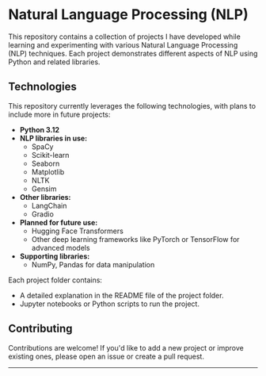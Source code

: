 
# Natural Language Processing (NLP) 

This repository contains a collection of projects I have developed while learning and experimenting with various Natural Language Processing (NLP) techniques. Each project demonstrates different aspects of NLP using Python and related libraries.

## Technologies
This repository currently leverages the following technologies, with plans to include more in future projects:
- **Python 3.12**
- **NLP libraries in use:**
  - SpaCy
  - Scikit-learn
  - Seaborn
  - Matplotlib
  - NLTK
  - Gensim
- **Other libraries:**
  - LangChain
  - Gradio
- **Planned for future use:**
  - Hugging Face Transformers
  - Other deep learning frameworks like PyTorch or TensorFlow for advanced models
- **Supporting libraries:**
  - NumPy, Pandas for data manipulation

Each project folder contains:
- A detailed explanation in the README file of the project folder.
- Jupyter notebooks or Python scripts to run the project.




## Contributing
Contributions are welcome! If you'd like to add a new project or improve existing ones, please open an issue or create a pull request.


---

